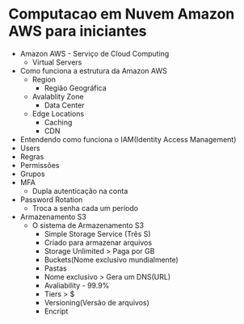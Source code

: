 # Computacao em Nuvem Amazon AWS para iniciantes

- Amazon AWS - Serviço de Cloud Computing
  - Virtual Servers
- Como funciona a estrutura da Amazon AWS
  - Region
    - Região Geográfica
  - Avalablity Zone
    - Data Center
  - Edge Locations
    - Caching
    - CDN
- Entendendo como funciona o IAM(Identity Access Management)
 - Users
 - Regras
 - Permissões
 - Grupos
 - MFA
   - Dupla autenticação na conta
 - Password Rotation
   - Troca a senha cada um período
- Armazenamento S3
  - O sistema de Armazenamento S3
    - Simple Storage Service (Três S)
    - Criado para armazenar arquivos
    - Storage Unlimited > Paga por GB
    - Buckets(Nome exclusivo mundialmente)
    - Pastas
    - Nome exclusivo > Gera um DNS(URL)
    - Avaliability - 99.9%
    - Tiers > $
    - Versioning(Versão de arquivos)
    - Encript
